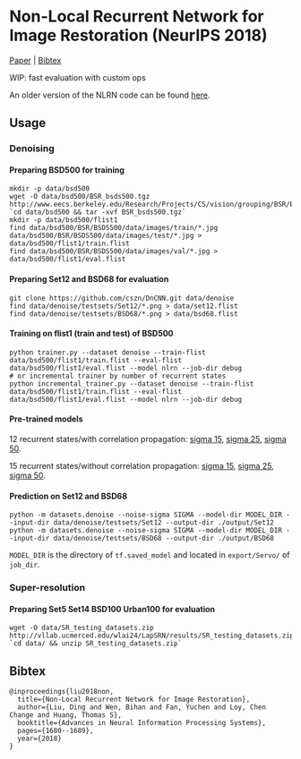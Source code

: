 # Non-Local Recurrent Network for Image Restoration (NeurIPS 2018)

[Paper](http://papers.nips.cc/paper/7439-non-local-recurrent-network-for-image-restoration.pdf) | [Bibtex](#Bibtex)

WIP: fast evaluation with custom ops

An older version of the NLRN code can be found [here](https://github.com/Ding-Liu/NLRN_v0).

## Usage
### Denoising
#### Preparing BSD500 for training
```
mkdir -p data/bsd500
wget -O data/bsd500/BSR_bsds500.tgz http://www.eecs.berkeley.edu/Research/Projects/CS/vision/grouping/BSR/BSR_bsds500.tgz
`cd data/bsd500 && tar -xvf BSR_bsds500.tgz`
mkdir -p data/bsd500/flist1
find data/bsd500/BSR/BSDS500/data/images/train/*.jpg data/bsd500/BSR/BSDS500/data/images/test/*.jpg > data/bsd500/flist1/train.flist
find data/bsd500/BSR/BSDS500/data/images/val/*.jpg > data/bsd500/flist1/eval.flist
```
#### Preparing Set12 and BSD68 for evaluation
```
git clone https://github.com/cszn/DnCNN.git data/denoise
find data/denoise/testsets/Set12/*.png > data/set12.flist
find data/denoise/testsets/BSD68/*.png > data/bsd68.flist
```
#### Training on flist1 (train and test) of BSD500
```
python trainer.py --dataset denoise --train-flist data/bsd500/flist1/train.flist --eval-flist data/bsd500/flist1/eval.flist --model nlrn --job-dir debug
# or incremental trainer by number of recurrent states
python incremental_trainer.py --dataset denoise --train-flist data/bsd500/flist1/train.flist --eval-flist data/bsd500/flist1/eval.flist --model nlrn --job-dir debug
```
#### Pre-trained models
12 recurrent states/with correlation propagation: [sigma 15](https://drive.google.com/open?id=1cbaLYjPn_H6TRbLPfA6B3j45TmKdUrfa), [sigma 25](https://drive.google.com/open?id=1l_G9wniOKSM4dS8NqGP-SptPVT5PFo6l), [sigma 50](https://drive.google.com/open?id=1UlDZLSb0a-1fpMgi_LRWozpRsOfWIMek).

15 recurrent states/without correlation propagation: [sigma 15](https://github.com/Ding-Liu/NLRN/files/2674584/sigma15.zip), [sigma 25](https://github.com/Ding-Liu/NLRN/files/2674585/sigma25.zip), [sigma 50](https://github.com/Ding-Liu/NLRN/files/2674586/sigma50.zip).
#### Prediction on Set12 and BSD68
```
python -m datasets.denoise --noise-sigma SIGMA --model-dir MODEL_DIR --input-dir data/denoise/testsets/Set12 --output-dir ./output/Set12
python -m datasets.denoise --noise-sigma SIGMA --model-dir MODEL_DIR --input-dir data/denoise/testsets/BSD68 --output-dir ./output/BSD68
```
`MODEL_DIR` is the directory of `tf.saved_model` and located in `export/Servo/` of `job_dir`.

### Super-resolution
#### Preparing Set5 Set14 BSD100 Urban100 for evaluation
```
wget -O data/SR_testing_datasets.zip http://vllab.ucmerced.edu/wlai24/LapSRN/results/SR_testing_datasets.zip
`cd data/ && unzip SR_testing_datasets.zip`
```

## Bibtex
```
@inproceedings{liu2018non,
  title={Non-Local Recurrent Network for Image Restoration},
  author={Liu, Ding and Wen, Bihan and Fan, Yuchen and Loy, Chen Change and Huang, Thomas S},
  booktitle={Advances in Neural Information Processing Systems},
  pages={1680--1689},
  year={2018}
}
```
